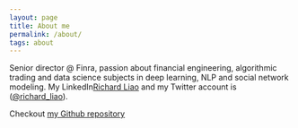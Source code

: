 ```yaml
---
layout: page
title: About me
permalink: /about/
tags: about
---
```


Senior director @ Finra, passion about financial engineering, algorithmic trading and data science subjects in deep learning, NLP and social network modeling. My LinkedIn[Richard Liao](https://www.linkedin.com/in/richard-zhi-liao-17aaa94) and my Twitter account is
([@richard_liao](https://twitter.com/richard_liao)).

Checkout [my Github repository](https://github.com/richliao/)
